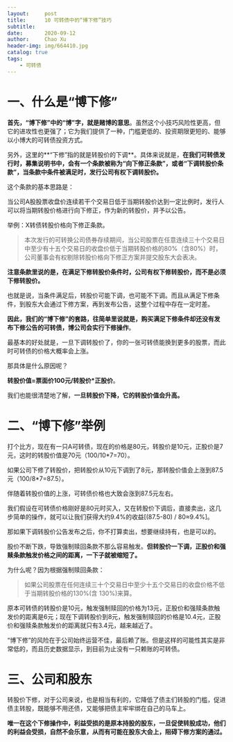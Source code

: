 ```yaml
---
layout:     post
title:      10 可转债中的“博下修”技巧
subtitle:   
date:       2020-09-12
author:     Chao Xu
header-img: img/664410.jpg
catalog: true
tags:
    - 可转债
---
```


# 一、什么是“博下修”

**首先，“博下修”中的“博”字，就是赌博的意思**。虽然这个小技巧风险性更高，但它的进攻性也更强了；它为我们提供了一种，门槛更低的、投资期限更短的、能够以小博大的可转债投资方式。

另外，这里的**“下修”指的就是转股价的下调**。具体来说就是，**在我们可转债发行时，募集说明书中，会有一个条款被称为“向下修正条款”，或者“下调转股价条款”，当条款中条件被满足时，发行公司有权下调转股价。**

这个条款的基本思路是：

当公司A股股票收盘价连续若干个交易日低于当期转股价达到一定比例时，发行人可以将当期转股价格进行向下修正，作为新的转股价，并予以公告。

举例：X转债转股价格向下修正条款。

>  本次发行的可转换公司债券存续期间，当公司股票在任意连续三十个交易日中至少有十五个交易日的收盘价低于当期转股价格的80%（含80%）时，公司董事会有权剔除转股价格向下修正方案并提交股东大会表决。

**注意条款里说的是，在满足下修转股价条件时，公司有权下修转股价，而不是必须下修转股价。**

也就是说，当条件满足后，转股价可能下调，也可能不下调。而且从满足下修条件，到股东大会通过下修方案，再到发布公告，这整个过程中存在一定时差。

**因此，我们的“博下修”的套路，往简单里说就是，购买满足下修条件却还没有发布下修公告的可转债，博公司会实行下修操作**。

最基本的好处就是，一旦下调转股价了，你的一张可转债能换到更多的股票，而此时可转债的价格大概率会上涨。

那具体是什么原因呢？

**转股价值=票面价100元/转股价\*正股价**。

我们也能很清楚地了解，**一旦转股价下降，它的转股价值会升高。**

# 二、“博下修”举例

打个比方，现在有一只A可转债，现在的价格是80元，转股价是10元，正股价是7元，这时的转股价值是70元（100/10*7=70）。

如果公司下修了转股价，把转股价从10元下调到了8元，那转股价值会上涨到87.5元（100/8*7=87.5）。

伴随着转股价值的上涨，可转债价格也大致会涨到87.5元左右。

我们假设在可转债价格刚好是80元时买入，又在转股价下调后，直接卖出，这几步简单的操作，就可以让我们获得大约9.4%的收益[(87.5-80) / 80≈9.4%]。

那如果下调转股价公告发布之后，你不打算卖出，想要继续持有，也是可以的。

股价不断下跌，导致强制赎回条款不那么容易触发。**但转股价一下调，正股价和强赎条款触发价格之间的距离，一下子就被缩短了。**

为什么呢？因为根据强制赎回条款：

> 如果公司股票在任何连续三十个交易日中至少十五个交易日的收盘价格不低于当期转股价格的130%(含 130%)来算。

原本可转债的转股价是10元，触发强制赎回的价格为13元，正股价和强赎条款触发价的距离是6元；现在下调转股价到8元，触发强制赎回的价格是10.4元，正股价和强赎条款触发价的距离就只有3.4元，越来越近了。

“博下修”的风险在于公司始终运营不佳，最后赖了账。但是这样的可能性其实是非常低的，而且历史数据显示，到目前为止没有一只赖账的可转债。

# 三、公司和股东

转股价下修，对于公司来说，也是相当有利的，它降低了债主们转股的门槛，促进债主转股，既能够不用还债，又能够把债主牢牢绑在自己的马车上。

**唯一在这个下修操作中，利益受损的是原本持股的股东，一旦促使转股成功，他们的利益会受损，自然不会乐意，从而有可能在股东大会上，阻碍下修方案的通过。**
